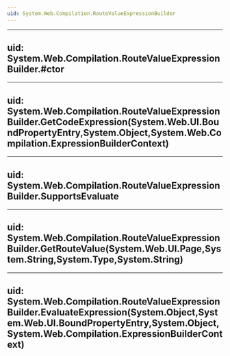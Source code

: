 ```yaml
---
uid: System.Web.Compilation.RouteValueExpressionBuilder
---
```


---
uid: System.Web.Compilation.RouteValueExpressionBuilder.#ctor
---

---
uid: System.Web.Compilation.RouteValueExpressionBuilder.GetCodeExpression(System.Web.UI.BoundPropertyEntry,System.Object,System.Web.Compilation.ExpressionBuilderContext)
---

---
uid: System.Web.Compilation.RouteValueExpressionBuilder.SupportsEvaluate
---

---
uid: System.Web.Compilation.RouteValueExpressionBuilder.GetRouteValue(System.Web.UI.Page,System.String,System.Type,System.String)
---

---
uid: System.Web.Compilation.RouteValueExpressionBuilder.EvaluateExpression(System.Object,System.Web.UI.BoundPropertyEntry,System.Object,System.Web.Compilation.ExpressionBuilderContext)
---
